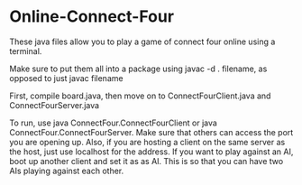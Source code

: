 # Online-Connect-Four
These java files allow you to play a game of connect four online using a terminal.

Make sure to put them all into a package using javac -d . filename, as opposed to just javac filename

First, compile board.java, then move on to ConnectFourClient.java and ConnectFourServer.java

To run, use java ConnectFour.ConnectFourClient or java ConnectFour.ConnectFourServer. Make sure that others can access the port you are opening up.
Also, if you are hosting a client on the same server as the host, just use localhost for the address.
If you want to play against an AI, boot up another client and set it as as AI. This is so that you can have two AIs playing against each other.
